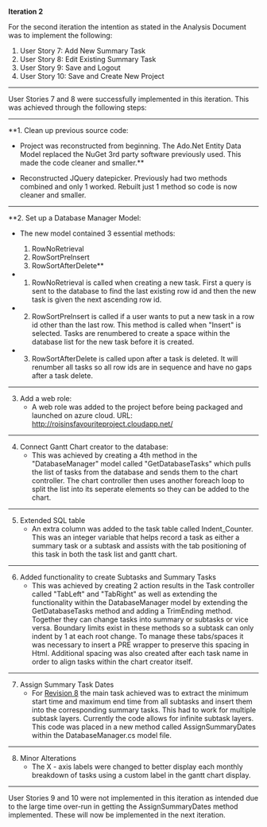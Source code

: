 **Iteration 2**

For the second iteration the intention as stated in the Analysis  Document was to implement the following:
  1. User Story 7: Add New Summary Task
  1. User Story 8: Edit Existing Summary Task
  1. User Story 9: Save and Logout
  1. User Story 10: Save and Create New Project

---

User Stories 7 and 8 were successfully implemented in this iteration. This was achieved through the following steps:


---

**1.  Clean up previous source code:
  * Project was reconstructed from beginning. The Ado.Net Entity Data Model replaced the NuGet 3rd party software previously used. This made the code cleaner and smaller.**

  * Reconstructed JQuery datepicker. Previously had two methods combined and only 1 worked. Rebuilt just 1 method so code is now cleaner and smaller.

---

**2.   Set up a Database Manager Model:
  * The new model contained 3 essential methods:
    1. RowNoRetrieval
    1. RowSortPreInsert
    1. RowSortAfterDelete**

  * 1. RowNoRetrieval is called when creating a new task. First a query is sent to the database to find the last existing row id and then the new task is given the next ascending row id.
  * 2. RowSortPreInsert is called if a user wants to put a new task in a row id other than the last row. This method is called when "Insert" is selected. Tasks are renumbered to create a space within the database list for the new task before it is created.
  * 3. RowSortAfterDelete is called upon after a task is deleted. It will renumber all tasks so all row ids are in sequence and have no gaps after a task delete.

---

3. Add a web role:
    * A web role was added to the project before being packaged and launched on azure cloud.
URL: http://roisinsfavouriteproject.cloudapp.net/

---

4. Connect Gantt Chart creator to the database:
    * This was achieved by creating a 4th method in the "DatabaseManager" model called "GetDatabaseTasks" which pulls the list of tasks from the database and sends them to the chart controller. The chart controller then uses another foreach loop to split the list into its seperate elements so they can be added to the chart.

---

5. Extended SQL table
    * An extra column was added to the task table called Indent\_Counter. This was an integer variable that helps record a task as either a summary task or a subtask and assists with the tab positioning of this task in both the task list and gantt chart.

---

6. Added functionality to create Subtasks and Summary Tasks
    * This was achieved by creating 2 action results in the Task controller called "TabLeft" and "TabRight" as well as extending the functionality within the DatabaseManager model by extending the GetDatabaseTasks method and adding a TrimEnding method. Together they can change tasks into summary or subtasks or vice versa. Boundary limits exist in these methods so a subtask can only indent by 1 at each root change. To manage these tabs/spaces it was necessary to insert a PRE wrapper to preserve this spacing in Html. Additional spacing was also created after each task name in order to align tasks within the chart creator itself.

---

7. Assign Summary Task Dates
    * For [Revision 8](https://code.google.com/p/operation-gantt/source/detail?r=8) the main task achieved was to extract the minimum start time and maximum end time from all subtasks and insert them into the corresponding summary tasks. This had to work for multiple subtask layers. Currently the code allows for infinite subtask layers. This code was placed in a new method called AssignSummaryDates within the DatabaseManager.cs model file.

---

8. Minor Alterations
    * The X - axis labels were changed to better display each monthly breakdown of tasks using a custom label in the gantt chart display.

---

User Stories 9 and 10 were not implemented in this iteration as intended due to the large time over-run in getting the AssignSummaryDates method implemented. These will now be implemented in the next iteration.
